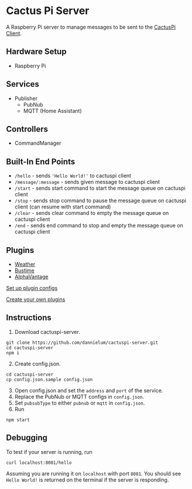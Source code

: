 # Cactus Pi Server

A Raspberry Pi server to manage messages to be sent to the [CactusPi Client](https://github.com/dannielum/cactuspi-client).

## Hardware Setup

- Raspberry Pi

## Services

- Publisher
  - PubNub
  - MQTT (Home Assistant)

## Controllers

- CommandManager

## Built-In End Points

- `/hello` - sends `'Hello World!'` to cactuspi client
- `/message/:message` - sends given message to cactuspi client
- `/start` - sends start command to start the message queue on cactuspi client
- `/stop` - sends stop command to pause the message queue on cactuspi client (can resume with start command)
- `/clear` - sends clear command to empty the message queue on cactuspi client
- `/end` - sends end command to stop and empty the message queue on cactuspi client

## Plugins

- [Weather](./plugins/weather/)
- [Bustime](./plugins/bustime/)
- [AlphaVantage](./plugins/alphavantage/)

[Set up plugin configs](./plugins/#Plugin-Configs)

[Create your own plugins](./plugins/#Create-Your-Own-Plugins)

## Instructions

1. Download cactuspi-server.

```
git clone https://github.com/dannielum/cactuspi-server.git
cd cactuspi-server
npm i
```

2. Create config.json.

```
cd cactuspi-server
cp config.json.sample config.json
```

3. Open config.json and set the `address` and `port` of the service.
4. Replace the PubNub or MQTT configs in `config.json`.
5. Set `pubsubType` to either `pubnub` or `mqtt` in `config.json`.
6. Run

```
npm start
```

## Debugging

To test if your server is running, run

```
curl localhost:8081/hello
```

Assuming you are running it on `localhost` with port `8081`. You should see `Hello World!` is returned on the terminal if the server is responding.
